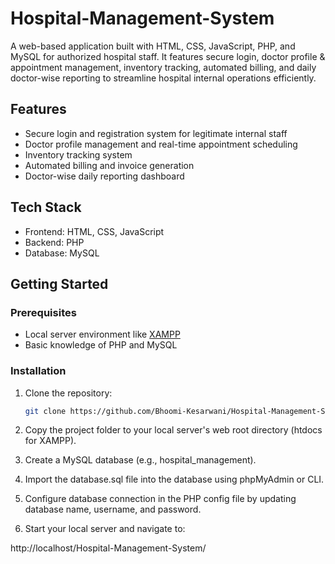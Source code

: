 # Hospital-Management-System
A web-based application built with HTML, CSS, JavaScript, PHP, and MySQL for authorized hospital staff. It features secure login, doctor profile &amp; appointment management, inventory tracking, automated billing, and daily doctor-wise reporting to streamline hospital internal operations efficiently.


## Features
- Secure login and registration system for legitimate internal staff  
- Doctor profile management and real-time appointment scheduling  
- Inventory tracking system  
- Automated billing and invoice generation  
- Doctor-wise daily reporting dashboard  


## Tech Stack

- Frontend: HTML, CSS, JavaScript  
- Backend: PHP  
- Database: MySQL  


## Getting Started

### Prerequisites
- Local server environment like [XAMPP](https://www.apachefriends.org/index.html)  
- Basic knowledge of PHP and MySQL

### Installation

1. Clone the repository:  
   ```bash
   git clone https://github.com/Bhoomi-Kesarwani/Hospital-Management-System.git

2. Copy the project folder to your local server's web root directory (htdocs for XAMPP).


3. Create a MySQL database (e.g., hospital_management).


4. Import the database.sql file into the database using phpMyAdmin or CLI.


5. Configure database connection in the PHP config file  by updating database name, username, and password.

6. Start your local server and navigate to:

http://localhost/Hospital-Management-System/

